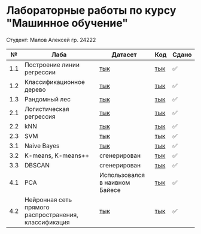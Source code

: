 # Лабораторные работы по курсу "Машинное обучение"
Студент: Малов Алексей гр. 24222

| № | Лаба | Датасет | Код | Сдано |
|----------|----------|----------|----------|----------|
| 1.1 |  Построение линии регрессии | [тык](https://www.kaggle.com/code/sudhirnl7/linear-regression-tutorial/notebook?select=insurance.csv) | [тык](https://github.com/L3XxXa/ml-mag/blob/main/Linear%20regression/linear_regression.ipynb) | ✅
| 1.2 | Классификационное дерево | [тык](https://www.kaggle.com/code/prashant111/eda-logistic-regression-pca?select=adult.csv) | [тык](https://github.com/L3XxXa/ml-mag/blob/main/Tree%20classifier/tree_classifier.ipynb) | ✅
| 1.3 | Рандомный лес   | [тык](https://www.kaggle.com/datasets/elikplim/car-evaluation-data-set) | [тык](https://github.com/L3XxXa/ml-mag/blob/main/Random%20forest/random_forest.ipynb) | ✅
| 2.1 | Логистическая регрессия | [тык](https://www.kaggle.com/code/prashant111/eda-logistic-regression-pca?select=adult.csv) | [тык](https://github.com/L3XxXa/ml-mag/blob/main/Logistic%20regression/logistic_regression.ipynb) | ✅
| 2.2 | kNN | [тык](https://github.com/L3XxXa/ml-mag/blob/main/kNN/Iris.csv) | [тык](https://github.com/L3XxXa/ml-mag/blob/main/kNN/kNN.ipynb) | ✅
| 2.3 | SVM | [тык](https://github.com/L3XxXa/ml-mag/blob/main/SVM/heart_failure.csv) | [тык](https://github.com/L3XxXa/ml-mag/blob/main/SVM/svm.ipynb) | ✅
| 3.1 | Naive Bayes | [тык](https://www.kaggle.com/code/prashant111/eda-logistic-regression-pca?select=adult.csv) | [тык](https://github.com/L3XxXa/ml-mag/blob/main/Naive%20Bayes%20and%20PCA/naive_bayes_pca.ipynb) | ✅
| 3.2 | K-means, K-means++ | сгенерирован | [тык](https://github.com/L3XxXa/ml-mag/tree/main/K%20means%2C%20K%20means%20%2B%2B) | ✅
| 3.3 | DBSCAN | сгенерирован | [тык](https://github.com/L3XxXa/ml-mag/blob/main/DBSCAN/DBSCAN.ipynb) | ✅
| 4.1 | PCA | Использовался в наивном Байесе | [тык](https://github.com/L3XxXa/ml-mag/blob/main/Naive%20Bayes%20and%20PCA/naive_bayes_pca.ipynb) | ✅
| 4.2 |  Нейронная сеть прямого распространения, классификация | [тык](https://www.kaggle.com/code/prashant111/eda-logistic-regression-pca?select=adult.csv) | [тык](https://github.com/L3XxXa/ml-mag/blob/main/NN%20Classification/nn_classification.ipynb) | ✅
